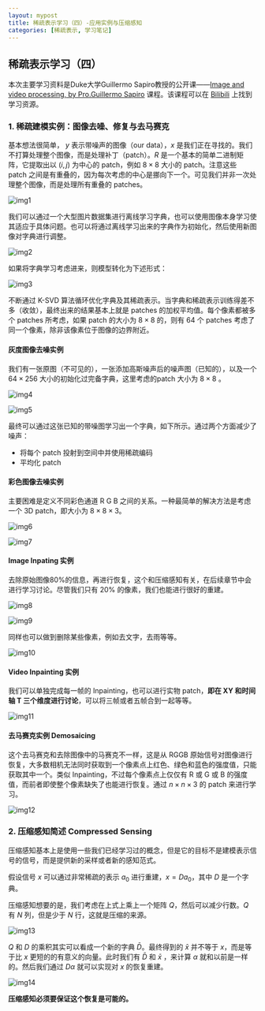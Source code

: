 ```yaml
---
layout: mypost
title: 稀疏表示学习（四）-应用实例与压缩感知
categories: [稀疏表示, 学习笔记]
---
```


## 稀疏表示学习（四）

本次主要学习资料是Duke大学Guillermo Sapiro教授的公开课——[Image and video processing, by Pro.Guillermo Sapiro](https://class.coursera.org/images-2012-001/class/index) 课程。该课程可以在 [Bilibili](https://www.bilibili.com/video/BV1tE411A7RC?from=search&seid=14433903494034284973) 上找到学习资源。

### 1. 稀疏建模实例：图像去噪、修复与去马赛克

基本想法很简单， $y$ 表示带噪声的图像（our data），$x$ 是我们正在寻找的。我们不打算处理整个图像，而是处理补丁（patch）。$R$ 是一个基本的简单二进制矩阵，它提取出以 $(i,j)$ 为中心的 patch，例如 $8\times 8$ 大小的 patch。注意这些 patch 之间是有重叠的，因为每次考虑的中心是挪向下一个。可见我们并非一次处理整个图像，而是处理所有重叠的 patches。

![img1](img1.png)

我们可以通过一个大型图片数据集进行离线学习字典，也可以使用图像本身学习使其适应于具体问题。也可以将通过离线学习出来的字典作为初始化，然后使用新图像对字典进行调整。

![img2](img2.png)

如果将字典学习考虑进来，则模型转化为下述形式：

![img3](img3.png)

不断通过 K-SVD 算法循环优化字典及其稀疏表示。当字典和稀疏表示训练得差不多（收敛），最终出来的结果基本上就是 patches 的加权平均值。每个像素都被多个 patches 所考虑，如果 patch 的大小为  $8\times 8$ 的，则有 64 个 patches 考虑了同一个像素，除非该像素位于图像的边界附近。



#### 灰度图像去噪实例

我们有一张原图（不可见的），一张添加高斯噪声后的噪声图（已知的），以及一个 $64 \times 256$ 大小的初始化过完备字典，这里考虑的patch 大小为  $8\times 8$ 。

![img4](img4.png)

![img5](img5.png)

最终可以通过这张已知的带噪图学习出一个字典，如下所示。通过两个方面减少了噪声：

- 将每个 patch 投射到空间中并使用稀疏编码
- 平均化 patch



#### 彩色图像去噪实例

主要困难是定义不同彩色通道 R G B 之间的关系。一种最简单的解决方法是考虑一个 3D patch，即大小为 $8 \times 8 \times 3$。

![img6](img6.png)

![img7](img7.png)



#### Image Inpating 实例

去除原始图像80%的信息，再进行恢复，这个和压缩感知有关，在后续章节中会进行学习讨论。尽管我们只有 20% 的像素，我们也能进行很好的重建。

![img8](img8.png)

![img9](img9.png)

同样也可以做到删除某些像素，例如去文字，去雨等等。

![img10](img10.png)



#### Video Inpainting 实例

我们可以单独完成每一帧的 Inpainting，也可以进行实物 patch，**即在 XY 和时间轴 T 三个维度进行讨论**，可以将三帧或者五帧合到一起等等。

![img11](D:\个人博客\liuruiyang98.github.io\posts\2021\06\15\img11.png)



#### 去马赛克实例 Demosaicing

这个去马赛克和去除图像中的马赛克不一样，这是从 RGGB 原始信号对图像进行恢复，大多数相机无法同时获取到一个像素点上红色、绿色和蓝色的强度值，只能获取其中一个。类似 Inpainting，不过每个像素点上仅仅有 R 或 G 或 B 的强度值，而前者即使整个像素缺失了也能进行恢复。通过 $n \times n \times 3$ 的 patch 来进行学习。

![img12](img12.png)



### 2. 压缩感知简述 Compressed Sensing

压缩感知基本上是使用一些我们已经学习过的概念，但是它的目标不是建模表示信号的信号，而是提供新的采样或者新的感知范式。

假设信号 $x$ 可以通过非常稀疏的表示 $a_0$ 进行重建，$x = Da_0$，其中 $D$ 是一个字典。

压缩感知想要的是，我们考虑在上式上乘上一个矩阵 $Q$，然后可以减少行数。$Q$ 有 $N$ 列，但是少于 $N$ 行，这就是压缩的来源。

![img13](img13.png)

$Q$ 和 $D$ 的乘积其实可以看成一个新的字典 $\bar{D}$。最终得到的 $\bar{x}$ 并不等于 $x$，而是等于比 $x$ 更短的的有意义的向量。此时我们有 $\bar{D}$ 和  $\bar{x}$ ，来计算 $\alpha$ 就和以前是一样的。然后我们通过 $D\alpha$ 就可以实现对 $x$ 的恢复重建。

![img14](img14.png)

**压缩感知必须要保证这个恢复是可能的。**